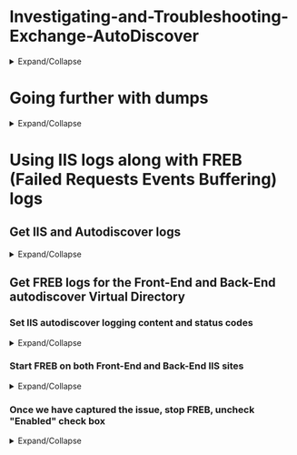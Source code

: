 # Investigating-and-Troubleshooting-Exchange-AutoDiscover

<details>
  <summary>Expand/Collapse</summary>
  
  
The logs we use on Exchange servers would be:

- IIS Logs (all covering the same timeframe)

  - C:\inetpub\logs\LogFiles\W3SVC1 (that's for the front end part, which corresponds to theinitial client connection logs, before it's sent on the back end for server processing)

  - C:\inetpub\logs\LogFiles\W3SVC2 (that's for the back end part, client requests proxied by the front end part from other servers or the same one, it's random unless we force the client to connect first to a specific server with Hosts file entries for example)

  - C:\Windows\System32\LogFiles\HTTPERR (that's for the HTTP errors encountered)

- Autodiscover logs (also covering the same timeframe as the above IIS logs)

  - V15\Logging\Autodiscover (back end processing of Autodiscover requests)

  - V15\Logging\HttpProxy\Autodiscover (front end processing of Autodiscover requests, in other words, initial client requests for autodiscover information)

</details>
  
# Going further with dumps

<details>
  <summary> Expand/Collapse </summary>

If we want to dump the Autodiscover application pool, we need first to get the process ID (PID) of the process holding the Autodiscover tasks, then we can dump that process once identified.

## Get the PID we want to dump

Use ```cmd.exe``` command console to run the below

```powershell
C:\Windows\System32\inetsrv\appcmd.exe list wp
```

The output will contain all the IIS App pool PIDs, in that specific Autodiscover example we need to find the ```output MSExchangeAutodiscoverAppPool``` in the list.

## Dump the process with ProcDump

Like the above section, use ```cmd.exe``` command console to run the below as well.

Below we setup ProcDUmp to run when the CPU gets high (above 80%).Type the following on your cmd console:

```powershell
procdump -ma -s 10 -n 3 <PID of the AutoD App Pool> -p "\Processor(_Total)\%Processor Time" 80
```

This will take:
- 3 dumps (```-n 3```) 
- every 10 seconds (```-s 10```)
- when the processor will be above 80% (```-p "<processor counter>" 80```)

> Running Procdump will generally slow the server down during the capture.

</details>

# Using IIS logs along with FREB (Failed Requests Events Buffering) logs
  
## Get IIS and Autodiscover logs

<details>
<summary> Expand/Collapse </summary>
  
```output
## Front-End IIS:
C:\inetpub\logs\LogFiles\W3SVC1
## Back-End IIS:
C:\inetpub\logs\LogFiles\W3SVC2
  
## Front-End Autodiscover:
C:\Program Files\Microsoft\Exchange Server\V15\Logging\HttpProxy\Autodiscover
## Back-End Autodiscover:
C:\Program Files\Microsoft\Exchange Server\V15\Logging\Autodiscover
```

</details>

## Get FREB logs for the Front-End and Back-End autodiscover Virtual Directory

  ### Set IIS autodiscover logging content and status codes
  
<details>
  <summary> Expand/Collapse </summary>

```output

-IIS -> Sites - > Default Website -> AutoDiscover -> Failed Request Tracing Rules
Select Add - > All content -> Status codes 100-999 -> Next -> Finish

-IIS -> Sites - > Exchange Back End -> AutoDiscover -> Failed Request Tracing Rules
Select Add - > All content -> Status codes 100-999 -> Next -> Finish

```

  </details>
  
  ### Start FREB on both Front-End and Back-End IIS sites
  
<details>
  <summary> Expand/Collapse </summary>
  
-IIS -> Sites - > Default Website -> (in the actions pane) select Failed Request Tracing -> Check Enabled + set the Max number of files to 50,000 -> Ok

-IIS -> Sites - > Exchange Back End -> (in the actions pane) select Failed Request Tracing -> Check Enabled + set the Max number of files to 50,000 -> Ok
![image](https://user-images.githubusercontent.com/33433229/142068433-d468eb99-93eb-499a-b096-ff65622415e6.png)

  
  </details>
  
### Once we have captured the issue, stop FREB, uncheck "Enabled" check box

<details>
  <summary>Expand/Collapse</summary>
  
-Collect both folders in ```%SystemDrive%\inetpub\logs\FailedReqLogFiles```

  > NOTE: this folder is the default location for FREB logs, you can specify any other folder on a disk where you have space when configuring FREB (see a couple of sections above)
  
  </details>
